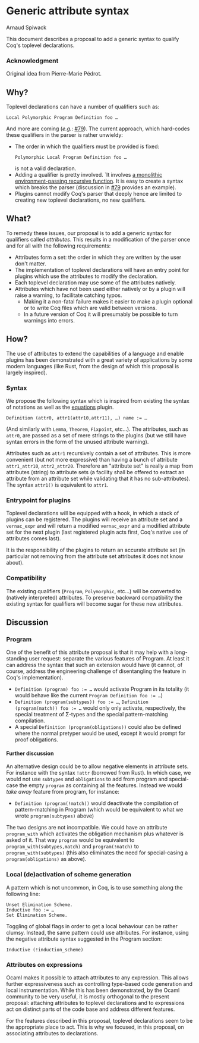 Generic attribute syntax
========================

Arnaud Spiwack

This document describes a proposal to add a generic syntax to qualify
Coq's toplevel declarations.

### Acknowledgment ###

Original idea from Pierre-Marie Pédrot.

Why?
----

Toplevel declarations can have a number of qualifiers such as:

```coq
Local Polymorphic Program Definition foo …
```

And more are coming (_e.g._:
[#79](https://github.com/coq/coq/pull/79)). The current approach,
which hard-codes these qualifiers in the parser is rather unwieldy:

- The order in which the qualifiers must be provided is fixed:
    ```coq
    Polymorphic Local Program Definition foo …
    ```
    is not a valid declaration.
- Adding a qualifier is pretty involved. `It involves
  [a monolithic environment-passing recursive function](https://github.com/coq/coq/blob/57a3f38832dba3a9b7a1de146bd45451227a03e8/toplevel/vernacentries.ml#L2007-L2011). It
  is easy to create a syntax which breaks the parser (discussion in
  [#79](https://github.com/coq/coq/pull/79) provides an example).
- Plugins cannot modify Coq's parser that deeply hence are limited to
  creating new toplevel declarations, no new qualifiers.


What?
-----

To remedy these issues, our proposal is to add a generic syntax for
qualifiers called _attributes_. This results in a modification of the
parser once and for all with the following requirements:

- Attributes form a set: the order in which they are written by the
  user don't matter.
- The implementation of toplevel declarations will have an entry point
  for plugins which use the attributes to modify the declaration.
- Each toplevel declaration may use some of the attributes natively.
- Attributes which have not been used either natively or by a plugin
  will raise a warning, to facilitate catching typos.
    - Making it a non-fatal failure makes it easier to make a plugin
      optional or to write Coq files which are valid between versions.
    - In a future version of Coq it will presumably be possible to
      turn warnings into errors.

How?
----

The use of attributes to extend the capabilities of a language and
enable plugins has been demonstrated with a great variety of
applications by some modern languages (like Rust, from the design of
which this proposal is largely inspired).

### Syntax ###

We propose the following syntax which is inspired from existing the
syntax of notations as well as the
[equations](https://www.irif.univ-paris-diderot.fr/~sozeau/research/coq/equations.en.html)
plugin.

```coq
Definition (attr0, attr1(attr10,attr11), …) name := …
```

(And similarly with `Lemma`, `Theorem`, `Fixpoint`, etc…). The
attributes, such as `attr0`, are passed as a set of mere strings to
the plugins (but we still have syntax errors in the form of the unused
attribute warning).

Attributes such as `attr1` recursively contain a
set of attributes. This is more convenient (but not more expressive)
than having a bunch of attribute `attr1_attr10`,
`attr2_attr20`. Therefore an "attribute set" is really a map from
attributes (string) to attribute sets (a facility shall be offered to
extract an attribute from an attribute set while validating that it
has no sub-attributes). The syntax `attr1()` is equivalent to `attr1`.

### Entrypoint for plugins ###

Toplevel declarations will be equipped with a hook, in which a stack
of plugins can be registered. The plugins will receive an attribute
set and a `vernac_expr` and will return a modified `vernac_expr` and a
modified attribute set for the next plugin (last registered plugin
acts first, Coq's native use of attributes comes last).

It is the responsibility of the plugins to return an accurate
attribute set (in particular not removing from the attribute set
attributes it does not know about).

### Compatibility ###

The existing qualifiers (`Program`, `Polymorphic`, etc…) will be
converted to (natively interpreted) attributes.
To preserve backward compatibility the existing syntax for qualifiers
will become sugar for these new attributes.

Discussion
----------

### Program ###

One of the benefit of this attribute proposal is that it may help with
a long-standing user request: separate the various features of
Program. At least it can address the syntax that such an extension
would have (it cannot, of course, address the engineering challenge of
disentangling the feature in Coq's implementation).

- `Definition (program) foo := …` would activate Program in its
  totality (it would behave like the current `Program Definition foo
  := …`)
- `Definition (program(subtypes)) foo := …`, `Definition
  (program(match)) foo := …` would only only activate, respectively,
  the special treatment of Σ-types and the special pattern-matching
  compilation.
- A special `Definition (program(obligations))` could also be defined
  where the normal pretyper would be used, except it would prompt for
  proof obligations.

#### Further discussion ####

An alternative design could be to allow negative elements in attribute
sets. For instance with the syntax `!attr` (borrowed from Rust). In
which case, we would not use `subtypes` and `obligations` to add from
program and special-case the empty `program` as containing all the
features. Instead we would _take away_ feature from program, for
instance:

- `Definition (program(!match))` would deactivate the compilation of
  pattern-matching in Program (which would be equivalent to what we
  wrote `program(subtypes)` above)

The two designs are not incompatible. We could have an attribute
`program_with` which activates the obligation mechanism plus whatever
is asked of it. That way `program` would be equivalent to
`program_with(subtypes,match)` and `program(!match)` to
`program_with(subtypes)` (this also eliminates the need for
special-casing a `program(obligations)` as above).

### Local (de)activation of scheme generation ###

A pattern which is not uncommon, in Coq, is to use something along the
following line:

```coq
Unset Elimination Scheme.
Inductive foo := …
Set Elimination Scheme.
```

Toggling of global flags in order to get a local behaviour can be
rather clumsy. Instead, the same pattern could use attributes. For
instance, using the negative attribute syntax suggested in the Program
section:

```coq
Inductive (!induction_scheme)
```


### Attributes on expressions ###

Ocaml makes it possible to attach attributes to any expression. This
allows further expressiveness such as controlling type-based code
generation and local instrumentation. While this has been
demonstrated, by the Ocaml community to be very useful, it is
mostly orthogonal to the present proposal: attaching attributes to
toplevel declarations and to expressions act on distinct parts of the
code base and address different features.

For the features described in this proposal, toplevel declarations
seem to be the appropriate place to act. This is why we focused, in
this proposal, on associating attributes to declarations.
